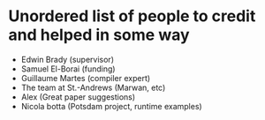 # Unordered list of people to credit and helped in some way

- Edwin Brady (supervisor)
- Samuel El-Borai (funding)
- Guillaume Martes (compiler expert)
- The team at St.-Andrews (Marwan, etc)
- Alex (Great paper suggestions)
- Nicola botta (Potsdam project, runtime examples)


